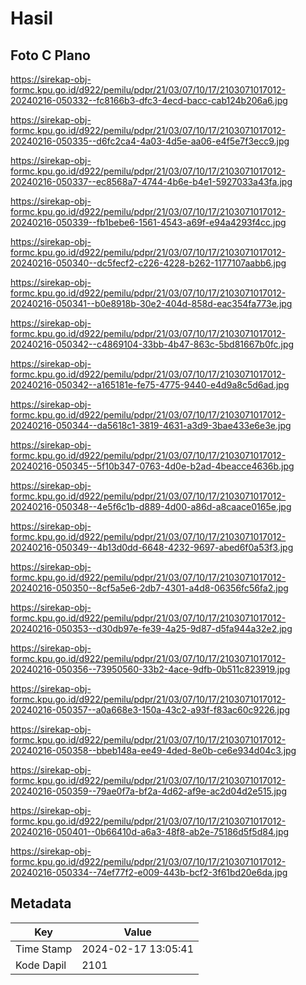 # Hasil

## Foto C Plano

https://sirekap-obj-formc.kpu.go.id/d922/pemilu/pdpr/21/03/07/10/17/2103071017012-20240216-050332--fc8166b3-dfc3-4ecd-bacc-cab124b206a6.jpg

https://sirekap-obj-formc.kpu.go.id/d922/pemilu/pdpr/21/03/07/10/17/2103071017012-20240216-050335--d6fc2ca4-4a03-4d5e-aa06-e4f5e7f3ecc9.jpg

https://sirekap-obj-formc.kpu.go.id/d922/pemilu/pdpr/21/03/07/10/17/2103071017012-20240216-050337--ec8568a7-4744-4b6e-b4e1-5927033a43fa.jpg

https://sirekap-obj-formc.kpu.go.id/d922/pemilu/pdpr/21/03/07/10/17/2103071017012-20240216-050339--fb1bebe6-1561-4543-a69f-e94a4293f4cc.jpg

https://sirekap-obj-formc.kpu.go.id/d922/pemilu/pdpr/21/03/07/10/17/2103071017012-20240216-050340--dc5fecf2-c226-4228-b262-1177107aabb6.jpg

https://sirekap-obj-formc.kpu.go.id/d922/pemilu/pdpr/21/03/07/10/17/2103071017012-20240216-050341--b0e8918b-30e2-404d-858d-eac354fa773e.jpg

https://sirekap-obj-formc.kpu.go.id/d922/pemilu/pdpr/21/03/07/10/17/2103071017012-20240216-050342--c4869104-33bb-4b47-863c-5bd81667b0fc.jpg

https://sirekap-obj-formc.kpu.go.id/d922/pemilu/pdpr/21/03/07/10/17/2103071017012-20240216-050342--a165181e-fe75-4775-9440-e4d9a8c5d6ad.jpg

https://sirekap-obj-formc.kpu.go.id/d922/pemilu/pdpr/21/03/07/10/17/2103071017012-20240216-050344--da5618c1-3819-4631-a3d9-3bae433e6e3e.jpg

https://sirekap-obj-formc.kpu.go.id/d922/pemilu/pdpr/21/03/07/10/17/2103071017012-20240216-050345--5f10b347-0763-4d0e-b2ad-4beacce4636b.jpg

https://sirekap-obj-formc.kpu.go.id/d922/pemilu/pdpr/21/03/07/10/17/2103071017012-20240216-050348--4e5f6c1b-d889-4d00-a86d-a8caace0165e.jpg

https://sirekap-obj-formc.kpu.go.id/d922/pemilu/pdpr/21/03/07/10/17/2103071017012-20240216-050349--4b13d0dd-6648-4232-9697-abed6f0a53f3.jpg

https://sirekap-obj-formc.kpu.go.id/d922/pemilu/pdpr/21/03/07/10/17/2103071017012-20240216-050350--8cf5a5e6-2db7-4301-a4d8-06356fc56fa2.jpg

https://sirekap-obj-formc.kpu.go.id/d922/pemilu/pdpr/21/03/07/10/17/2103071017012-20240216-050353--d30db97e-fe39-4a25-9d87-d5fa944a32e2.jpg

https://sirekap-obj-formc.kpu.go.id/d922/pemilu/pdpr/21/03/07/10/17/2103071017012-20240216-050356--73950560-33b2-4ace-9dfb-0b511c823919.jpg

https://sirekap-obj-formc.kpu.go.id/d922/pemilu/pdpr/21/03/07/10/17/2103071017012-20240216-050357--a0a668e3-150a-43c2-a93f-f83ac60c9226.jpg

https://sirekap-obj-formc.kpu.go.id/d922/pemilu/pdpr/21/03/07/10/17/2103071017012-20240216-050358--bbeb148a-ee49-4ded-8e0b-ce6e934d04c3.jpg

https://sirekap-obj-formc.kpu.go.id/d922/pemilu/pdpr/21/03/07/10/17/2103071017012-20240216-050359--79ae0f7a-bf2a-4d62-af9e-ac2d04d2e515.jpg

https://sirekap-obj-formc.kpu.go.id/d922/pemilu/pdpr/21/03/07/10/17/2103071017012-20240216-050401--0b66410d-a6a3-48f8-ab2e-75186d5f5d84.jpg

https://sirekap-obj-formc.kpu.go.id/d922/pemilu/pdpr/21/03/07/10/17/2103071017012-20240216-050334--74ef77f2-e009-443b-bcf2-3f61bd20e6da.jpg


## Metadata

| Key        | Value               |
| ---------- | ------------------- |
| Time Stamp | 2024-02-17 13:05:41 |
| Kode Dapil | 2101                |



